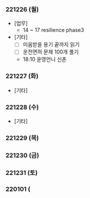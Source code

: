### 221226 (월)
- [업무]
	- 14 ~ 17 resilience phase3
- [기타]
	- [ ] 미움받을 용기 끝까지 읽기
	- [ ] 운전면허 문제 100개 풀기
	- 18:10 윤영언니 신촌

### 221227 (화)
- [기타]

### 221228 (수)
- [기타]

### 221229 (목)

### 221230 (금)

### 221231 (토)

### 220101 (


<!--stackedit_data:
eyJoaXN0b3J5IjpbLTEwMTQ4NDc5OTIsNDI2Mjg0NjIzLC04Nj
E2OTgwODYsLTE0OTQ2MDQ2OTFdfQ==
-->